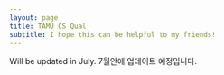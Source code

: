 ```yaml
---
layout: page
title: TAMU CS Qual
subtitle: I hope this can be helpful to my friends!
---
```

Will be updated in July. 7월안에 업데이트 예정입니다.